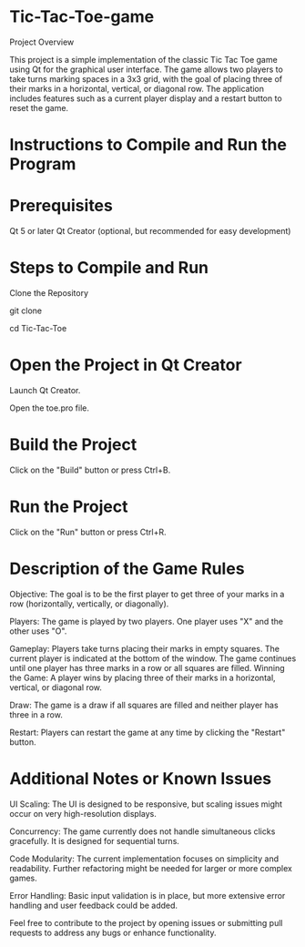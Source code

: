# Tic-Tac-Toe-game

Project Overview


This project is a simple implementation of the classic Tic Tac Toe game using Qt for the graphical user interface. The game allows two players to take turns marking spaces in a 3x3 grid, with the goal of placing three of their marks in a horizontal, vertical, or diagonal row. The application includes features such as a current player display and a restart button to reset the game.

# Instructions to Compile and Run the Program

# Prerequisites

Qt 5 or later
Qt Creator (optional, but recommended for easy development)


# Steps to Compile and Run

Clone the Repository

git clone <repository-url>

cd Tic-Tac-Toe

# Open the Project in Qt Creator

Launch Qt Creator.

Open the toe.pro file.

# Build the Project

Click on the "Build" button or press Ctrl+B.

# Run the Project

Click on the "Run" button or press Ctrl+R.



# Description of the Game Rules
Objective:  The goal is to be the first player to get three of your marks in a row (horizontally, vertically, or diagonally).

Players: The game is played by two players. One player uses "X" and the other uses "O".

Gameplay: Players take turns placing their marks in empty squares.
The current player is indicated at the bottom of the window.
The game continues until one player has three marks in a row or all squares are filled.
Winning the Game: A player wins by placing three of their marks in a horizontal, vertical, or diagonal row.

Draw: The game is a draw if all squares are filled and neither player has three in a row.

Restart: Players can restart the game at any time by clicking the "Restart" button.

# Additional Notes or Known Issues
UI Scaling: The UI is designed to be responsive, but scaling issues might occur on very high-resolution displays.


Concurrency: The game currently does not handle simultaneous clicks gracefully. It is designed for sequential turns.


Code Modularity: The current implementation focuses on simplicity and readability. Further refactoring might be needed for larger or more complex games.

Error Handling: Basic input validation is in place, but more extensive error handling and user feedback could be added.

Feel free to contribute to the project by opening issues or submitting pull requests to address any bugs or enhance functionality.
